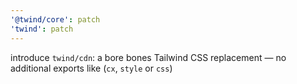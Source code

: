 ```yaml
---
'@twind/core': patch
'twind': patch
---
```


introduce `twind/cdn`: a bore bones Tailwind CSS replacement — no additional exports like (`cx`, `style` or `css`)
